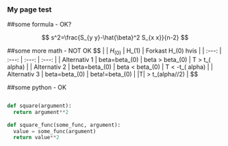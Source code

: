 ### My page test

##some formula - OK?

$$
s^2=\frac{S_{y y}-\hat{\beta}^2 S_{x x}}{n-2}
$$

##some more math - NOT OK
$$
|  | $H_(0)$ | H_(1) | Forkast H_(0) hvis |
| :---: | :---: | :---: | :---: |
| Alternativ 1 | beta=beta_(0) | beta > beta_(0) | T > t_( alpha) |
| Alternativ 2 | beta=beta_(0) | beta < beta_(0) | T < -t_( alpha) |
| Alternativ 3 | beta=beta_(0) | beta!=beta_(0) | |T| > t_(alpha//2) |
$$

##some python  - OK


```python 

def square(argument):
  return argument**2
  
def square_func(some_func, argument):
  value = some_func(argument)
  return value**2
```
